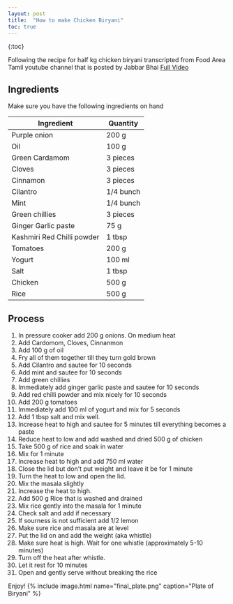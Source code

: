 ```yaml
---
layout: post
title:  "How to make Chicken Biryani"
toc: true
---
```

{:toc}

Following the recipe for half kg chicken biryani transcripted from Food Area Tamil youtube channel that is posted by Jabbar Bhai
[Full Video](https://www.youtube.com/watch?v=G8ClytkFM7Y&t=122s)

## Ingredients
Make sure you have the following ingredients on hand

| Ingredient | Quantity |
|------------|----------|
| Purple onion    | 200 g     |
| Oil    | 100 g     |
| Green Cardamom   | 3 pieces      |
| Cloves      | 3 pieces     |
| Cinnamon      | 3 pieces     |
| Cilantro      | 1/4 bunch     |
| Mint      | 1/4 bunch     |
| Green chillies      | 3 pieces     |
| Ginger Garlic paste      | 75 g     |
| Kashmiri Red Chilli powder      | 1 tbsp     |
| Tomatoes      | 200 g     |
| Yogurt      | 100 ml     |
| Salt      | 1 tbsp     |
| Chicken      | 500 g     |
| Rice      | 500 g     |

## Process
1. In pressure cooker add 200 g onions. On medium heat
2. Add Cardomom, Cloves, Cinnanmon
3. Add 100 g of oil
4. Fry all of them together till they turn gold brown
5. Add Cilantro and sautee for 10 seconds
6. Add mint and sautee for 10 seconds
7. Add green chillies
8. Immediately add ginger garlic paste and sautee for 10 seconds
9. Add red chilli powder and mix nicely for 10 seconds
10. Add 200 g tomatoes
11. Immediately add 100 ml of yogurt and mix for 5 seconds
12. Add 1 tbsp salt and mix well.
13. Increase heat to high and sautee for 5 minutes till everything becomes a paste
14. Reduce heat to low and add washed and dried 500 g of chicken
15. Take 500 g of rice and soak in water
15. Mix for 1 minute
16. Increase heat to high and add 750 ml water
17. Close the lid but don't put weight and leave it be for 1 minute
18. Turn the heat to low and open the lid.
19. Mix the masala slightly
20. Increase the heat to high.
21. Add 500 g Rice that is washed and drained
22. Mix rice gently into the masala for 1 minute
23. Check salt and add if necessary
24. If sourness is not sufficient add 1/2 lemon
25. Make sure rice and masala are at level
26. Put the lid on and add the weight (aka whistle)
27. Make sure heat is high. Wait for one whistle (approximately 5-10 minutes)
28. Turn off the heat after whistle.
29. Let it rest for 10 minutes
30. Open and gently serve without breaking the rice

Enjoy!
{% include image.html name="final_plate.png" caption="Plate of Biryani" %}
